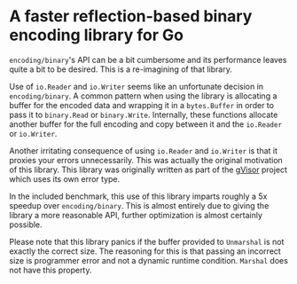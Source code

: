 # A faster reflection-based binary encoding library for Go

`encoding/binary`'s API can be a bit cumbersome and its performance leaves quite a bit to be desired. This is a re-imagining of that library.

Use of `io.Reader` and `io.Writer` seems like an unfortunate decision in `encoding/binary`. A common pattern when using the library is allocating a buffer for the encoded data and wrapping it in a `bytes.Buffer` in order to pass it to `binary.Read` or `binary.Write`. Internally, these functions allocate another buffer for the full encoding and copy between it and the `io.Reader` or `io.Writer`.

Another irritating consequence of using `io.Reader` and `io.Writer` is that it proxies your errors unnecessarily. This was actually the original motivation of this library. This library was originally written as part of the [gVisor](https://gvisor.dev/) project which uses its own error type.

In the included benchmark, this use of this library imparts roughly a 5x speedup over `encoding/binary`. This is almost entirely due to giving the library a more reasonable API, further optimization is almost certainly possible.

Please note that this library panics if the buffer provided to `Unmarshal` is not exactly the correct size. The reasoning for this is that passing an incorrect size is programmer error and not a dynamic runtime condition. `Marshal` does not have this property.
